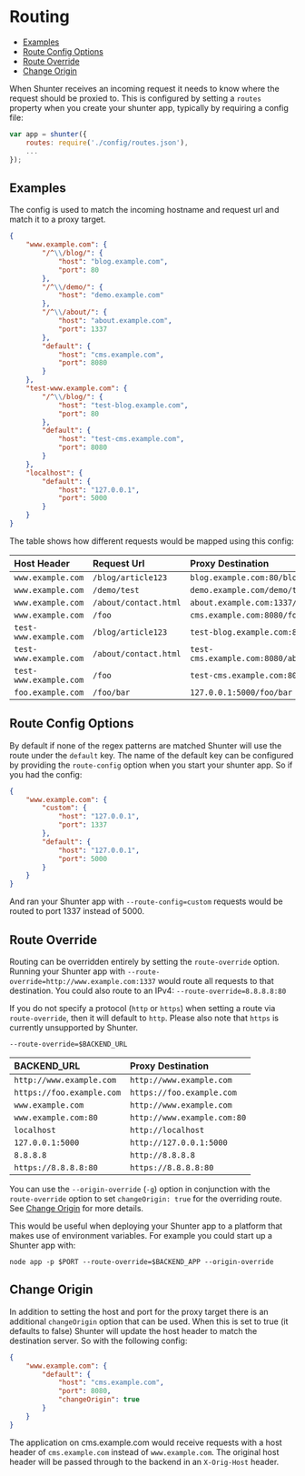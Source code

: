 # Routing

* [Examples](#examples)
* [Route Config Options](#route-config-options)
* [Route Override](#route-override)
* [Change Origin](#change-origin)

When Shunter receives an incoming request it needs to know where the request should be proxied to. This is configured by setting a `routes` property when you create your shunter app, typically by requiring a config file:

```js
var app = shunter({
	routes: require('./config/routes.json'),
	...
});
```

## Examples

The config is used to match the incoming hostname and request url and match it to a proxy target.

```json
{
	"www.example.com": {
		"/^\\/blog/": {
			"host": "blog.example.com",
			"port": 80
		},
		"/^\\/demo/": {
			"host": "demo.example.com"
		},
		"/^\\/about/": {
			"host": "about.example.com",
			"port": 1337
		},
		"default": {
			"host": "cms.example.com",
			"port": 8080
		}
	},
	"test-www.example.com": {
		"/^\\/blog/": {
			"host": "test-blog.example.com",
			"port": 80
		},
		"default": {
			"host": "test-cms.example.com",
			"port": 8080
		}
	},
	"localhost": {
		"default": {
			"host": "127.0.0.1",
			"port": 5000
		}
	}
}
```

The table shows how different requests would be mapped using this config:

| Host Header            | Request Url           | Proxy Destination                              |
| :--------------------- | :-------------------- | :--------------------------------------------- |
| `www.example.com`      | `/blog/article123`    | `blog.example.com:80/blog/article123`          |
| `www.example.com`      | `/demo/test`          | `demo.example.com/demo/test`                   |
| `www.example.com`      | `/about/contact.html` | `about.example.com:1337/about/contact.html`    |
| `www.example.com`      | `/foo`                | `cms.example.com:8080/foo`                     |
| `test-www.example.com` | `/blog/article123`    | `test-blog.example.com:80/blog/article123`     |
| `test-www.example.com` | `/about/contact.html` | `test-cms.example.com:8080/about/contact.html` |
| `test-www.example.com` | `/foo`                | `test-cms.example.com:8080/foo`                |
| `foo.example.com`      | `/foo/bar`            | `127.0.0.1:5000/foo/bar`                       |

## Route Config Options

By default if none of the regex patterns are matched Shunter will use the route under the `default` key. The name of the default key can be configured by providing the `route-config` option when you start your shunter app. So if you had the config:

```json
{
	"www.example.com": {
		"custom": {
			"host": "127.0.0.1",
			"port": 1337
		},
		"default": {
			"host": "127.0.0.1",
			"port": 5000
		}
	}
}
```

And ran your Shunter app with `--route-config=custom` requests would be routed to port 1337 instead of 5000.

## Route Override

Routing can be overridden entirely by setting the `route-override` option. Running your Shunter app with `--route-override=http://www.example.com:1337` would route all requests to that destination. You could also route to an IPv4: `--route-override=8.8.8.8:80`

If you do not specify a protocol (`http` or `https`) when setting a route via `route-override`, then it will default to `http`. Please also note that `https` is currently unsupported by Shunter.

```shell
--route-override=$BACKEND_URL
```

| BACKEND_URL               | Proxy Destination           |
| :------------------------ | :-------------------------- |
| `http://www.example.com`  | `http://www.example.com`    |
| `https://foo.example.com` | `https://foo.example.com`   |
| `www.example.com`         | `http://www.example.com`    |
| `www.example.com:80`      | `http://www.example.com:80` |
| `localhost`               | `http://localhost`          |
| `127.0.0.1:5000`          | `http://127.0.0.1:5000`     |
| `8.8.8.8`                 | `http://8.8.8.8`            |
| `https://8.8.8.8:80`      | `https://8.8.8.8:80`        |

You can use the `--origin-override` (`-g`) option in conjunction with the `route-override` option to set `changeOrigin: true` for the overriding route. See [Change Origin](#change-origin) for more details.

This would be useful when deploying your Shunter app to a platform that makes use of environment variables. For example you could start up a Shunter app with:

```shell
node app -p $PORT --route-override=$BACKEND_APP --origin-override
```

## Change Origin

In addition to setting the host and port for the proxy target there is an additional `changeOrigin` option that can be used. When this is set to true (it defaults to false) Shunter will update the host header to match the destination server. So with the following config:

```json
{
	"www.example.com": {
		"default": {
			"host": "cms.example.com",
			"port": 8080,
			"changeOrigin": true
		}
	}
}
```

The application on cms.example.com would receive requests with a host header of `cms.example.com` instead of `www.example.com`. The original host header will be passed through to the backend in an `X-Orig-Host` header.
